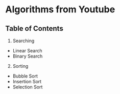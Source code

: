 # Algorithms from Youtube

## Table of Contents
1. Searching
* Linear Search
* Binary Search

2. Sorting
* Bubble Sort
* Insertion Sort
* Selection Sort
